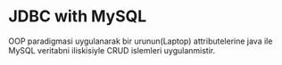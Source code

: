 # JDBC with MySQL
OOP paradigmasi uygulanarak bir urunun(Laptop) attributelerine java ile MySQL veritabni iliskisiyle CRUD islemleri uygulanmistir.
